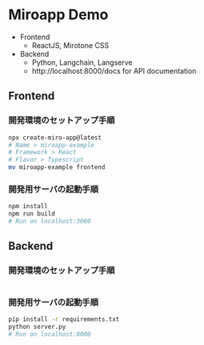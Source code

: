 # Miroapp Demo

- Frontend
   - ReactJS, Mirotone CSS
- Backend
   - Python, Langchain, Langserve
   - http://localhost:8000/docs for API documentation

## Frontend

### 開発環境のセットアップ手順

```bash
npx create-miro-app@latest
# Name > miroapp-example
# Framework > React
# Flavor > Typescript
mv miroapp-example frontend
```

### 開発用サーバの起動手順

```bash
npm install
npm run build
# Run on localhost:3000
```

## Backend

### 開発環境のセットアップ手順

```bash
```

### 開発用サーバの起動手順

```bash
pip install -r requirements.txt
python server.py
# Run on localhost:8000
```

